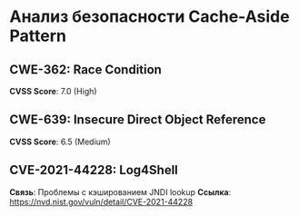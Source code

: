 # Анализ безопасности Cache-Aside Pattern

## CWE-362: Race Condition
**CVSS Score**: 7.0 (High)

## CWE-639: Insecure Direct Object Reference
**CVSS Score**: 6.5 (Medium)

## CVE-2021-44228: Log4Shell
**Связь**: Проблемы с кэшированием JNDI lookup
**Ссылка**: https://nvd.nist.gov/vuln/detail/CVE-2021-44228

